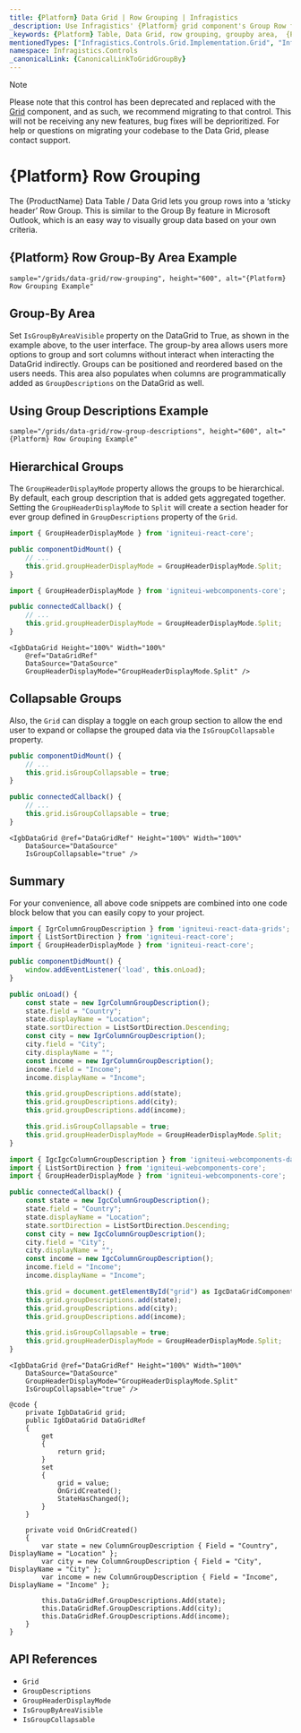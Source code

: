 ```yaml
---
title: {Platform} Data Grid | Row Grouping | Infragistics
_description: Use Infragistics' {Platform} grid component's Group Row feature to group rows into a sticky header Row Group. This is an easy way to visually group data based on your criteria. Check out {ProductName} table demos!
_keywords: {Platform} Table, Data Grid, row grouping, groupby area,  {ProductName}, Infragistics
mentionedTypes: ["Infragistics.Controls.Grid.Implementation.Grid", "Infragistics.Controls.Grid.Implementation.Column"]
namespace: Infragistics.Controls
_canonicalLink: {CanonicalLinkToGridGroupBy}
---
```


<!-- Blazor, WebComponents -->

> [!Note]
Please note that this control has been deprecated and replaced with the [Grid](../data-grid.md) component, and as such, we recommend migrating to that control. This will not be receiving any new features, bug fixes will be deprioritized. For help or questions on migrating your codebase to the Data Grid, please contact support.

<!-- end: Blazor, WebComponents -->

# {Platform} Row Grouping

The {ProductName} Data Table / Data Grid lets you group rows into a ‘sticky header’ Row Group.  This is similar to the Group By feature in Microsoft Outlook, which is an easy way to visually group data based on your own criteria.

## {Platform} Row Group-By Area Example

`sample="/grids/data-grid/row-grouping", height="600", alt="{Platform} Row Grouping Example"`



<div class="divider--half"></div>

## Group-By Area

Set `IsGroupByAreaVisible` property on the DataGrid to True, as shown in the example above, to the user interface. The group-by area allows users more options to group and sort columns without interact when interacting the DataGrid indirectly. Groups can be positioned and reordered based on the users needs. This area also populates when columns are programmatically added as `GroupDescriptions` on the DataGrid as well.

## Using Group Descriptions Example

`sample="/grids/data-grid/row-group-descriptions", height="600", alt="{Platform} Row Grouping Example"`



<div class="divider--half"></div>

## Hierarchical Groups

The `GroupHeaderDisplayMode` property allows the groups to be hierarchical. By default, each group description that is added gets aggregated together. Setting the `GroupHeaderDisplayMode` to `Split` will create a section header for ever group defined in `GroupDescriptions` property of the `Grid`.


<!-- React -->
```ts
import { GroupHeaderDisplayMode } from 'igniteui-react-core';

public componentDidMount() {
    // ...
    this.grid.groupHeaderDisplayMode = GroupHeaderDisplayMode.Split;
}
```

<!-- WebComponents -->
```ts
import { GroupHeaderDisplayMode } from 'igniteui-webcomponents-core';

public connectedCallback() {
    // ...
    this.grid.groupHeaderDisplayMode = GroupHeaderDisplayMode.Split;
}
```

```razor
<IgbDataGrid Height="100%" Width="100%"
    @ref="DataGridRef"
    DataSource="DataSource"
    GroupHeaderDisplayMode="GroupHeaderDisplayMode.Split" />
```

## Collapsable Groups

Also, the `Grid` can display a toggle on each group section to allow the end user to expand or collapse the grouped data via the `IsGroupCollapsable` property.

<!-- React -->
```ts
public componentDidMount() {
    // ...
    this.grid.isGroupCollapsable = true;
}
```

<!-- WebComponents -->
```ts
public connectedCallback() {
    // ...
    this.grid.isGroupCollapsable = true;
}
```

```razor
<IgbDataGrid @ref="DataGridRef" Height="100%" Width="100%"
    DataSource="DataSource"
    IsGroupCollapsable="true" />
```

## Summary

For your convenience, all above code snippets are combined into one code block below that you can easily copy to your project.


```ts
import { IgrColumnGroupDescription } from 'igniteui-react-data-grids';
import { ListSortDirection } from 'igniteui-react-core';
import { GroupHeaderDisplayMode } from 'igniteui-react-core';

public componentDidMount() {
    window.addEventListener('load', this.onLoad);
}

public onLoad() {
    const state = new IgrColumnGroupDescription();
    state.field = "Country";
    state.displayName = "Location";
    state.sortDirection = ListSortDirection.Descending;
    const city = new IgrColumnGroupDescription();
    city.field = "City";
    city.displayName = "";
    const income = new IgrColumnGroupDescription();
    income.field = "Income";
    income.displayName = "Income";

    this.grid.groupDescriptions.add(state);
    this.grid.groupDescriptions.add(city);
    this.grid.groupDescriptions.add(income);

    this.grid.isGroupCollapsable = true;
    this.grid.groupHeaderDisplayMode = GroupHeaderDisplayMode.Split;
}
```

```ts
import { IgcIgcColumnGroupDescription } from 'igniteui-webcomponents-data-grids';
import { ListSortDirection } from 'igniteui-webcomponents-core';
import { GroupHeaderDisplayMode } from 'igniteui-webcomponents-core';

public connectedCallback() {
    const state = new IgcColumnGroupDescription();
    state.field = "Country";
    state.displayName = "Location";
    state.sortDirection = ListSortDirection.Descending;
    const city = new IgcColumnGroupDescription();
    city.field = "City";
    city.displayName = "";
    const income = new IgcColumnGroupDescription();
    income.field = "Income";
    income.displayName = "Income";

    this.grid = document.getElementById("grid") as IgcDataGridComponent;
    this.grid.groupDescriptions.add(state);
    this.grid.groupDescriptions.add(city);
    this.grid.groupDescriptions.add(income);

    this.grid.isGroupCollapsable = true;
    this.grid.groupHeaderDisplayMode = GroupHeaderDisplayMode.Split;
}
```

```razor
<IgbDataGrid @ref="DataGridRef" Height="100%" Width="100%"
    DataSource="DataSource"
    GroupHeaderDisplayMode="GroupHeaderDisplayMode.Split"
    IsGroupCollapsable="true" />

@code {
    private IgbDataGrid grid;
    public IgbDataGrid DataGridRef
    {
        get
        {
            return grid;
        }
        set
        {
            grid = value;
            OnGridCreated();
            StateHasChanged();
        }
    }

    private void OnGridCreated()
    {
        var state = new ColumnGroupDescription { Field = "Country", DisplayName = "Location" };
        var city = new ColumnGroupDescription { Field = "City", DisplayName = "City" };
        var income = new ColumnGroupDescription { Field = "Income", DisplayName = "Income" };

        this.DataGridRef.GroupDescriptions.Add(state);
        this.DataGridRef.GroupDescriptions.Add(city);
        this.DataGridRef.GroupDescriptions.Add(income);
    }
}
```

## API References

 - `Grid`
 - `GroupDescriptions`
 - `GroupHeaderDisplayMode`
 - `IsGroupByAreaVisible`
 - `IsGroupCollapsable`